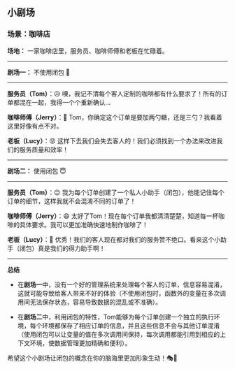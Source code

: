 ## 小剧场

### 场景：咖啡店

**场地：** 一家咖啡店里，服务员、咖啡师傅和老板在忙碌着。

---

**剧场一：** 不使用闭包 🤯

---

**服务员（Tom）**：😥 噢，我记不清每个客人定制的咖啡都有什么要求了！所有的订单都混在一起，我得一个个重新确认...

**咖啡师傅（Jerry）**：🤔 Tom，你确定这个订单是要加两勺糖，还是三勺？我看着这里好像有点不对。

**老板（Lucy）**：😡 这样下去我们会失去客人的！我们必须找到一个办法来改进我们的服务质量和效率！

---

**剧场二：** 使用闭包 😇

---

**服务员（Tom）**：😌 我为每个订单创建了一个私人小助手（闭包），他能记住每个订单的细节，这样我就不会混淆不同的订单了！

**咖啡师傅（Jerry）**：😄 太好了Tom！现在每个订单我都清清楚楚，知道每一杯咖啡的具体要求。我可以更加准确快速地制作咖啡了！

**老板（Lucy）**：🎉 优秀！我们的客人现在都对我们的服务赞不绝口。看来这个小助手（闭包）真是我们的得力助手啊！

---

**总结**

- 在**剧场一**中，没有一个好的管理系统来处理每个客人的订单，信息容易混淆，这就可能导致给客人带来不好的体验（不使用闭包时，函数外的变量在多次调用间无法保存状态，容易导致数据的混乱或不准确）。

- 在**剧场二**中，利用闭包的特性，Tom能够为每个订单创建一个独立的执行环境，每个环境都保存了相应订单的信息，并且这些信息不会与其他订单混淆（使用闭包可以让变量的值在多次调用间保持，每次调用都能引用到相应的上下文环境，使数据管理更加精确和便利）。

希望这个小剧场让闭包的概念在你的脑海里更加形象生动！🎭🎨